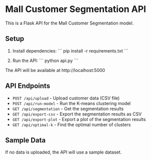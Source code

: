 # Mall Customer Segmentation API

This is a Flask API for the Mall Customer Segmentation model.

## Setup

1. Install dependencies:
   \`\`\`
   pip install -r requirements.txt
   \`\`\`

2. Run the API:
   \`\`\`
   python api.py
   \`\`\`

The API will be available at http://localhost:5000

## API Endpoints

- `POST /api/upload` - Upload customer data (CSV file)
- `POST /api/run-model` - Run the K-means clustering model
- `GET /api/segmentation` - Get the segmentation results
- `GET /api/export-csv` - Export the segmentation results as CSV
- `GET /api/export-plot` - Export a plot of the segmentation results
- `GET /api/optimal-k` - Find the optimal number of clusters

## Sample Data

If no data is uploaded, the API will use a sample dataset.
